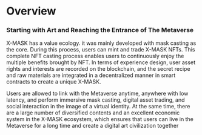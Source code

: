 # Overview

### Starting with Art and Reaching the Entrance of The Metaverse

X-MASK has a value ecology. it was mainly developed with mask casting as the core. During this process, users can mint and trade X-MASK NFTs. This complete NFT casting process enables users to continuously enjoy the multiple benefits brought by NFT. In terms of experience design, user asset rights and interests are recorded on the blockchain, and the secret recipe and raw materials are integrated in a decentralized manner in smart contracts to create a unique X-MASK.&#x20;



Users are allowed to link with the Metaverse anytime, anywhere with low latency, and perform immersive mask casting, digital asset trading, and social interaction in the image of a virtual identity. At the same time, there are a large number of diversified contents and an excellent economic system in the X-MASK ecosystem, which ensures that users can live in the Metaverse for a long time and create a digital art civilization together
